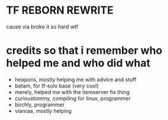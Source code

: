 # TF REBORN REWRITE
 cause via broke it so hard wtf

# credits so that i remember who helped me and who did what
- heapons, mostly helping me with advice and stuff
- betam, for tf-solo base (very cool)
- merely, helped me with the itemserver fix thing
- curioustommy, compiling for linux, programmer
- birchly, programmer
- vianraa, mostly helping